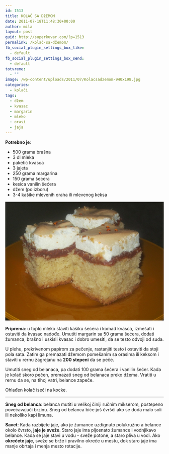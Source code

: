 ```yaml
---
id: 1513
title: KOLAČ SA DžEMOM
date: 2011-07-18T11:48:30+00:00
author: mila
layout: post
guid: http://superkuvar.com/?p=1513
permalink: /kolač-sa-džemom/
fb_social_plugin_settings_box_like:
  - default
fb_social_plugin_settings_box_send:
  - default
totvreme:
  - ""
image: /wp-content/uploads/2011/07/Kolacsadzemom-940x198.jpg
categories:
  - kolači
tags:
  - džem
  - kvasac
  - margarin
  - mleko
  - orasi
  - jaja
---
```

**Potrebno je**:

  * 500 grama brašna
  * 3 dl mleka
  * paketić kvasca
  * 3 jajeta
  * 250 grama margarina
  * 150 grama šećera
  * kesica vanilin šećera
  * džem (po izboru)
  * 3-4 kašike mlevenih oraha ili mlevenog keksa

![kolač sa džemom](/wp-content/uploads/2011/07/Kolacsadzemom-1024x768.jpg) 

**Priprema**: u toplo mleko staviti kašiku šećera i komad kvasca, izmešati i ostaviti da kvasac nadođe. Umutiti margarin sa 50 grama šećera, dodati žumanca, brašno i uskisli kvasac i dobro umesiti, da se testo odvoji od suda.

U plehu, prekrivenom papirom za pečenje, rastanjiti testo i ostaviti da stoji pola sata. Zatim ga premazati džemom pomešanim sa orasima ili keksom i staviti u rernu zagrejanu na **200 stepeni** da se peče.

Umutiti sneg od belanaca, pa dodati 100 grama šećera i vanilin šećer. Kada je kolač skoro pečen, premazati sneg od belanaca preko džema. Vratiti u rernu da se, na tihoj vatri, belance zapeče.

Ohlađen kolač iseći na kocke.

---

**Sneg od belanca**: belanca mutiti u velikoj činiji ručnim mikserom, postepeno povećavajući brzinu. Sneg od belanca biće još čvršći ako se doda malo soli ili nekoliko kapi limuna.

**Savet**: Kada razbijete jaje, ako je žumance uzdignuto polukružno a belance okolo čvrsto, **jaje je sveže**. Staro jaje ima pljosnato žumance i vodnjikavo belance. Kada se jaje stavi u vodu - sveže potone, a staro pliva u vodi. Ako **okrećete jaje**, sveže se brže i pravilno okreće u mestu, dok staro jaje ima manje obrtaja i menja mesto rotacije.